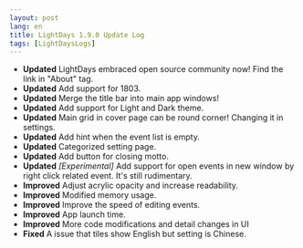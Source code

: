 ```yaml
---
layout: post
lang: en
title: LightDays 1.9.0 Update Log
tags: [LightDaysLogs]
---
```


- **Updated** LightDays embraced open source community now! Find the link in "About" tag.
- **Updated** Add support for 1803.
- **Updated** Merge the title bar into main app windows!
- **Updated** Add support for Light and Dark theme.
- **Updated** Main grid in cover page can be round corner! Changing it in settings.
- **Updated** Add hint when the event list is empty.
- **Updated** Categorized setting page.
- **Updated** Add button for closing motto.
- **Updated** *[Experimental]* Add support for open events in new window by right click related event. It's still rudimentary.
- **Improved** Adjust acrylic opacity and increase readability.
- **Improved** Modified memory usage.
- **Improved** Improve the speed of editing events.
- **Improved** App launch time.
- **Improved** More code modifications and detail changes in UI
- **Fixed** A issue that tiles show English but setting is Chinese.
